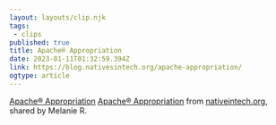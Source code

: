 ```yaml
---
layout: layouts/clip.njk 
tags:
 - clips 
published: true 
title: Apache® Appropriation 
date: 2023-01-11T01:32:59.394Z 
link: https://blog.nativesintech.org/apache-appropriation/ 
ogtype: article 
---
```

[Apache® Appropriation](https://blog.nativesintech.org/apache-appropriation/) 
[Apache® Appropriation](https://blog.nativesintech.org/apache-appropriation/) from [nativeintech.org](nativeintech.org), shared by Melanie R.